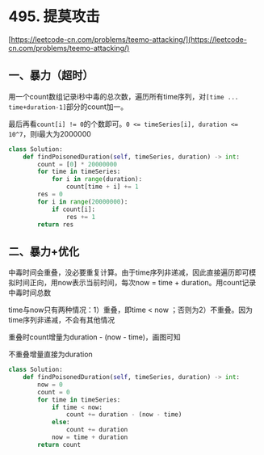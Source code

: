 # 495. 提莫攻击

[https://leetcode-cn.com/problems/teemo-attacking/](https://leetcode-cn.com/problems/teemo-attacking/)

## 一、暴力（超时）

用一个count数组记录i秒中毒的总次数，遍历所有time序列，对`[time ... time+duration-1]`部分的count加一。

最后再看`count[i] != 0`的个数即可。`0 <= timeSeries[i], duration <= 10^7`，则i最大为2000000

```python
class Solution:
    def findPoisonedDuration(self, timeSeries, duration) -> int:
        count = [0] * 20000000
        for time in timeSeries:
            for i in range(duration):
                count[time + i] += 1
        res = 0
        for i in range(20000000):
            if count[i]:
                res += 1
        return res
```



## 二、暴力+优化

中毒时间会重叠，没必要重复计算。由于time序列非递减，因此直接遍历即可模拟时间正向，用now表示当前时间，每次now = time + duration。用count记录中毒时间总数

time与now只有两种情况：1）重叠，即time < now ；否则为2）不重叠。因为time序列非递减，不会有其他情况

重叠时count增量为duration - (now - time)，画图可知

不重叠增量直接为duration

```python
class Solution:
    def findPoisonedDuration(self, timeSeries, duration) -> int:
        now = 0
        count = 0
        for time in timeSeries:
            if time < now:
                count += duration - (now - time)
            else:
                count += duration
            now = time + duration
        return count
```
